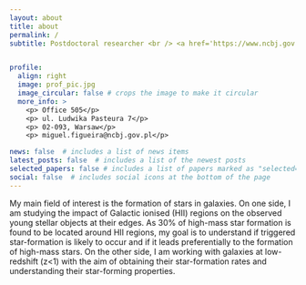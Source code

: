 ```yaml
---
layout: about
title: about
permalink: /
subtitle: Postdoctoral researcher <br /> <a href='https://www.ncbj.gov.pl/en/bp4'>NCBJ, Poland</a> <br /> <hr>


profile:
  align: right
  image: prof_pic.jpg
  image_circular: false # crops the image to make it circular
  more_info: >
    <p> Office 505</p>
    <p> ul. Ludwika Pasteura 7</p>
    <p> 02-093, Warsaw</p>
    <p> miguel.figueira@ncbj.gov.pl</p>

news: false  # includes a list of news items
latest_posts: false  # includes a list of the newest posts
selected_papers: false # includes a list of papers marked as "selected={true}"
social: false  # includes social icons at the bottom of the page
---
```

<!-- I am interested in studying low surface brightness galaxies (LSBs). Their formation and evolution are still debated questions in the extragalactic community. I use observational data (UV, optical) of LSBs, in combination with galaxy evolution models to constrain their properties (e.g., star formation, environmental interactions). During my postdoc at NCBJ, I am working with the ASTROdust group (led by Katarzyna Małek) to characterize the dust attenuation in a large sample of galaxies observed by Herschel. I am also an active member of the LSST Galaxies Science Collaboration, with a special focus on low surface brightness science. -->

My main field of interest is the formation of stars in galaxies. On one side, I am studying the impact of Galactic ionised (HII) regions on the observed young stellar objects at their edges. As 30% of high-mass star formation is found to be located around HII regions, my goal is to understand if triggered star-formation is likely to occur and if it leads preferentially to the formation of high-mass stars. On the other side, I am working with galaxies at low-redshift (z<1) with the aim of obtaining their star-formation rates and understanding their star-forming properties.
<!-- [LSST Galaxies Science Collaboration](https://sites.google.com/view/lsstgsc). -->
